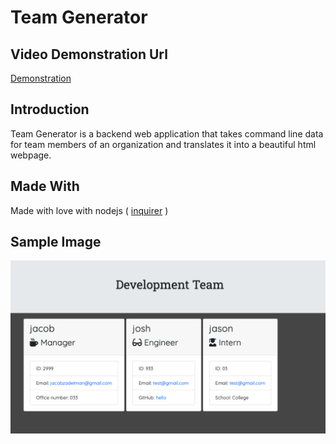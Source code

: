 # Team Generator

## Video Demonstration Url
[Demonstration](https://youtu.be/BzR3htzb6-8)

## Introduction
Team Generator is a backend web application that takes command line data for team members of an organization and translates it into a beautiful html webpage.

## Made With
Made with love with nodejs ( [inquirer](https://www.npmjs.com/package/inquirer) )

## Sample Image
![sample image](https://github.com/jakeadelman/Team-Generator/blob/master/screenshot.png)
